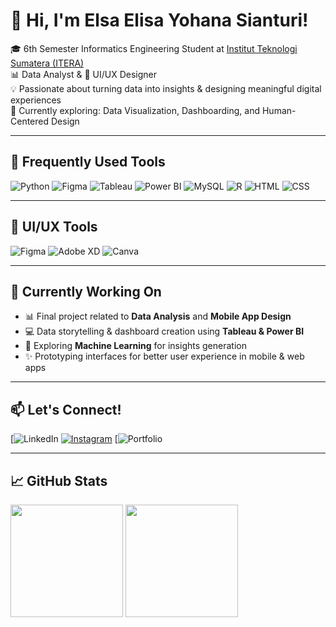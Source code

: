 # 👋 Hi, I'm Elsa Elisa Yohana Sianturi!

🎓 6th Semester Informatics Engineering Student at [Institut Teknologi Sumatera (ITERA)](https://www.itera.ac.id/)  
📊 Data Analyst & 🎨 UI/UX Designer  
💡 Passionate about turning data into insights & designing meaningful digital experiences  
🌱 Currently exploring: Data Visualization, Dashboarding, and Human-Centered Design

---

## 🔧 Frequently Used Tools

![Python](https://img.shields.io/badge/-Python-3776AB?style=flat&logo=python&logoColor=white)
![Figma](https://img.shields.io/badge/-Figma-F24E1E?style=flat&logo=figma&logoColor=white)
![Tableau](https://img.shields.io/badge/-Tableau-E97627?style=flat&logo=tableau&logoColor=white)
![Power BI](https://img.shields.io/badge/-Power%20BI-F2C811?style=flat&logo=powerbi&logoColor=black)
![MySQL](https://img.shields.io/badge/-MySQL-4479A1?style=flat&logo=mysql&logoColor=white)
![R](https://img.shields.io/badge/-R-276DC3?style=flat&logo=r&logoColor=white)
![HTML](https://img.shields.io/badge/-HTML5-E34F26?style=flat&logo=html5&logoColor=white)
![CSS](https://img.shields.io/badge/-CSS3-1572B6?style=flat&logo=css3&logoColor=white)

---

## 🎨 UI/UX Tools

![Figma](https://img.shields.io/badge/-Figma-F24E1E?style=flat&logo=figma&logoColor=white)
![Adobe XD](https://img.shields.io/badge/-Adobe%20XD-FF61F6?style=flat&logo=adobexd&logoColor=white)
![Canva](https://img.shields.io/badge/-Canva-00C4CC?style=flat&logo=canva&logoColor=white)

---

## 💼 Currently Working On

- 📊 Final project related to **Data Analysis** and **Mobile App Design**
- 💻 Data storytelling & dashboard creation using **Tableau & Power BI**
- 🧠 Exploring **Machine Learning** for insights generation
- ✨ Prototyping interfaces for better user experience in mobile & web apps

---

## 📫 Let's Connect!

[![LinkedIn](https://www.linkedin.com/in/elsa-elisa-yohana-sianturi-054668287/)
[![Instagram](https://img.shields.io/badge/-Instagram-E4405F?style=flat&logo=instagram&logoColor=white)](https://instagram.com)
[![Portfolio](https://my-website-gray-nine.vercel.app/)

---

## 📈 GitHub Stats

<p align="left">
  <img height="180em" src="https://github-readme-stats.vercel.app/api?username=elsaelisa09&show_icons=true&theme=radical" />
  <img height="180em" src="https://github-readme-stats.vercel.app/api/top-langs/?username=elsaelisa09&layout=compact&theme=radical" />
</p>

<!--
**elsaelisa09/elsaelisa09** is a ✨ _special_ ✨ repository because its `README.md` (this file) appears on your GitHub profile.

Here are some ideas to get you started:

- 🔭 I’m currently working on ...
- 🌱 I’m currently learning ...
- 👯 I’m looking to collaborate on ...
- 🤔 I’m looking for help with ...
- 💬 Ask me about ...
- 📫 How to reach me: ...
- 😄 Pronouns: ...
- ⚡ Fun fact: ...
-->
